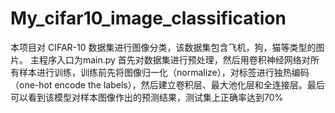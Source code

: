 # My_cifar10_image_classification
本项目对 CIFAR-10 数据集进行图像分类，该数据集包含飞机，狗，猫等类型的图片。 
主程序入口为main.py
首先对数据集进行预处理，然后用卷积神经网络对所有样本进行训练，训练前先将图像归一化（normalize），对标签进行独热编码（one-hot encode the labels），然后建立卷积层、最大池化层和全连接层。最后可以看到该模型对样本图像作出的预测结果，测试集上正确率达到70%
